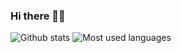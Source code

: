 ### Hi there ✌🏻

![Github stats](https://github-readme-stats.vercel.app/api?username=geowatson&hide=issues,prs&show_icons=true&include_all_commits=true&count_private=true&theme=maroongold&hide_border=true)
![Most used languages](https://github-readme-stats.vercel.app/api/top-langs/?username=geowatson&layout=compact&theme=maroongold&hide_border=true)
